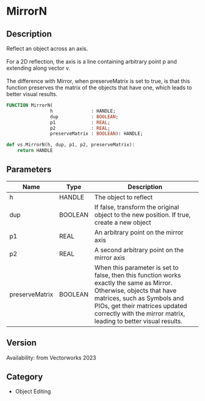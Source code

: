 # MirrorN

## Description
Reflect an object across an axis.<BR>
<BR>
For a 2D reflection, the axis is a line containing arbitrary point p and extending along vector v.<BR>
<BR>
The difference with Mirror, when preserveMatrix is set to true, is that this function preserves the matrix of the objects that have one, which leads to better visual results.

```pascal
FUNCTION MirrorN(
				h              : HANDLE;
				dup            : BOOLEAN;
				p1             : REAL;
				p2             : REAL;
				preserveMatrix : BOOLEAN): HANDLE;
```

```python
def vs.MirrorN(h, dup, p1, p2, preserveMatrix):
    return HANDLE
```

## Parameters
|Name|Type|Description|
|---|---|---|
|h|HANDLE|The object to reflect|
|dup|BOOLEAN|If false, transform the original object to the new position. If true, create a new object|
|p1|REAL|An arbitrary point on the mirror axis|
|p2|REAL|A second arbitrary point on the mirror axis|
|preserveMatrix|BOOLEAN|When this parameter is set to false, then this function works exactly the same as Mirror. Otherwise, objects that have matrices, such as Symbols and PIOs, get their matrices updated correctly with the mirror matrix, leading to better visual results.|

## Version
Availability: from Vectorworks 2023

## Category
* Object Editing

